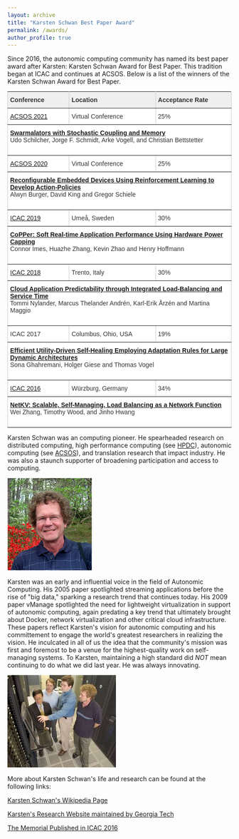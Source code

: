 ```yaml
---
layout: archive
title: "Karsten Schwan Best Paper Award"
permalink: /awards/
author_profile: true
---
```


<style type="text/css">
.tg  {border-collapse:collapse;border-spacing:0;border-color:#ccc;margin:0px auto;}
.tg td{font-family:Arial, sans-serif;font-size:14px;padding:10px 5px;border-style:solid;border-width:1px;overflow:hidden;word-break:normal;border-color:#ccc;color:#333;background-color:#fff;}
.tg th{font-family:Arial, sans-serif;font-size:14px;font-weight:normal;padding:10px 5px;border-style:solid;border-width:1px;overflow:hidden;word-break:normal;border-color:#ccc;color:#333;background-color:#f0f0f0;}
.tg .tg-lboi{border-color:inherit;text-align:left;vertical-align:middle}
.tg .tg-fu7v{font-weight:bold;background-color:#efefef;border-color:inherit;text-align:left;vertical-align:middle}
.tg .tg-0pky{border-color:inherit;text-align:left;vertical-align:top}
@media screen and (max-width: 767px) {.tg {width: auto !important;}.tg col {width: auto !important;}.tg-wrap {overflow-x: auto;-webkit-overflow-scrolling: touch;margin: auto 0px;}}</style>

Since 2016, the autonomic computing community has named its best paper award after Karsten: Karsten Schwan Award for Best Paper.  This tradition began at ICAC and continues at ACSOS.  Below is a list of the winners of the Karsten Schwan Award for Best Paper. 

<div class="tg-wrap"><table class="tg">
  <tr>
    <th class="tg-fu7v">Conference</th>
    <th class="tg-fu7v">Location</th>
    <th class="tg-fu7v">Acceptance Rate</th>
  </tr>
  <tr>
    <td class="tg-lboi"><a href="https://conf.researchr.org/home/acsos-2021">ACSOS 2021</a></td>
    <td class="tg-lboi">Virtual Conference</td>
    <td class="tg-lboi">25%</td>
  </tr>
  <tr>
    <td class="tg-0pky" colspan="3">
      <b><a href="">Swarmalators with Stochastic Coupling and Memory</a></b><br>  
      Udo Schilcher, Jorge F. Schmidt, Arke Vogell, and Christian Bettstetter<br><br>
    </td>
  </tr>
  <tr>
    <td class="tg-lboi"><a href="https://conf.researchr.org/home/acsos-2020">ACSOS 2020</a></td>
    <td class="tg-lboi">Virtual Conference</td>
    <td class="tg-lboi">25%</td>
  </tr>
  <tr>
    <td class="tg-0pky" colspan="3">
      <b><a href="https://ieeexplore.ieee.org/document/9196411">Reconfigurable Embedded Devices Using Reinforcement Learning to Develop Action-Policies</a></b><br>  
      Alwyn Burger, David King and Gregor Schiele<br><br>
    </td>
  </tr>
  <tr>
    <td class="tg-lboi"><a href="https://icac2019.cs.umu.se/">ICAC 2019</a></td>
    <td class="tg-lboi">Umeå, Sweden</td>
    <td class="tg-lboi">30%</td>
  </tr>
  <tr>
    <td class="tg-0pky" colspan="3">
      <b><a href="https://par.nsf.gov/servlets/purl/10108417">CoPPer: Soft Real-time Application Performance Using Hardware Power Capping</a></b><br>  
      Connor Imes, Huazhe Zhang, Kevin Zhao and Henry Hoffmann<br><br>
    </td>
  </tr>
  <tr>
    <td class="tg-lboi"><a href="http://icac2018.informatik.uni-wuerzburg.de/">ICAC 2018</a></td>
    <td class="tg-lboi">Trento, Italy</td>
    <td class="tg-lboi">30%</td>
  </tr>
  <tr>
    <td class="tg-0pky" colspan="3">
      <b><a href="https://lucris.lub.lu.se/ws/files/51135731/tommi_icac_2018_final.pdf">Cloud Application Predictability through Integrated Load-Balancing and Service Time</a></b><br>  
      Tommi Nylander, Marcus Thelander Andrén, Karl-Erik Årzén and Martina Maggio<br><br>
    </td>
  </tr>
  <tr>
    <td class="tg-lboi">ICAC 2017</td>
    <td class="tg-lboi">Columbus, Ohio, USA</td>
    <td class="tg-lboi">19%</td>
  </tr>
  <tr>
    <td class="tg-0pky" colspan="3">
      <b><a href="https://ieeexplore.ieee.org/abstract/document/8005328/">Efficient Utility-Driven Self-Healing Employing Adaptation Rules for Large Dynamic Architectures</a></b><br>  
      Sona Ghahremani, Holger Giese and Thomas Vogel<br><br>
    </td>
  </tr>
  <tr>
    <td class="tg-lboi"><a href="https://icac2016.uni-wuerzburg.de/">ICAC 2016</a></td>
    <td class="tg-lboi">Würzburg, Germany</td>
    <td class="tg-lboi">34%</td>
  </tr>
  <tr>
    <td class="tg-0pky" colspan="3">
      <b><a href="https://faculty.cs.gwu.edu/timwood/papers/16-ICAC-netkv.pdf">NetKV: Scalable, Self-Managing, Load Balancing as a Network Function</a></b><br>  
      Wei Zhang, Timothy Wood, and Jinho Hwang<br><br>
    </td>
  </tr>
</table></div>

Karsten Schwan was an computing pioneer.  He spearheaded research on distributed computing, high performance computing (see <a href="http://www.hpdc.org/2019/awards/best-paper-award/">HPDC</a>), autonomic computing (see <a href="https://ieeexplore.ieee.org/stamp/stamp.jsp?tp=&arnumber=7573105">ACSOS</a>), and translation research that impact industry.  He was also a staunch supporter of broadening participation and access to computing.

![Picture of Karsten Schwan](https://raw.githubusercontent.com/acsos/acsos.github.io/master/images/schwan2.jpg "Karsten Schwan")

Karsten was an early and influential voice in the field of Autonomic Computing.  His 2005 paper spotlighted streaming applications before the rise of "big data," sparking a research trend that continues today.  His 2009 paper vManage spotlighted the need for lightweight virtualization in support of autonomic computing, again predating a key trend that ultimately brought about Docker, network virtualization and other critical cloud infrastructure.  These papers reflect Karsten's vision for autonomic computing and his committement to engage the world's greatest researchers in realizing the vision.   He inculcated in all of us the idea that the community's mission was first and foremost to be a venue for the highest-quality work on self-managing  systems. To Karsten, maintaining a high standard did *NOT* mean continuing to do what we did last year.  He was always innovating.

![Picture of Karsten Schwan](https://raw.githubusercontent.com/acsos/acsos.github.io/master/images/schwan1.jpg "Karsten Schwan")

More about Karsten Schwan's life and research can be found at the following links: 

<a href="https://en.wikipedia.org/wiki/Karsten_Schwan">Karsten Schwan's Wikipedia Page</a>

<a href="https://www.cc.gatech.edu/fac/Karsten.Schwan/">Karsten's Research Website maintained by Georgia Tech</a>

<a href="https://ieeexplore.ieee.org/stamp/stamp.jsp?tp=&arnumber=7573105">The Memorial Published in ICAC 2016</a>
